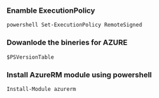 ### Enamble ExecutionPolicy
```powershell Set-ExecutionPolicy RemoteSigned```

### Dowanlode the bineries for AZURE
```$PSVersionTable```

### Install AzureRM module using powershell
```Install-Module azurerm```
